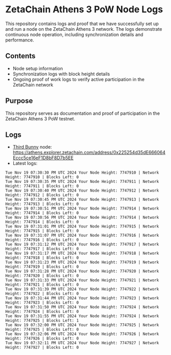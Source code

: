 # ZetaChain Athens 3 PoW Node Logs
This repository contains logs and proof that we have successfully set up and run a node on the ZetaChain Athens 3 network. The logs demonstrate continuous node operation, including synchronization details and performance.

## Contents
- Node setup information
- Synchronization logs with block height details
- Ongoing proof of work logs to verify active participation in the ZetaChain network

## Purpose
This repository serves as documentation and proof of participation in the ZetaChain Athens 3 PoW testnet.

## Logs

- [Third Bunny](https://thirdbunny.xyz/) node: https://athens.explorer.zetachain.com/address/0x225254d35dE666064Eccc5ce16eF1D8bF8D7b5EE
- Latest logs:
```
Tue Nov 19 07:30:30 PM UTC 2024 Your Node Height: 7747910 | Network Height: 7747910 | Blocks Left: 0
Tue Nov 19 07:30:35 PM UTC 2024 Your Node Height: 7747911 | Network Height: 7747911 | Blocks Left: 0
Tue Nov 19 07:30:40 PM UTC 2024 Your Node Height: 7747912 | Network Height: 7747912 | Blocks Left: 0
Tue Nov 19 07:30:45 PM UTC 2024 Your Node Height: 7747913 | Network Height: 7747913 | Blocks Left: 0
Tue Nov 19 07:30:51 PM UTC 2024 Your Node Height: 7747914 | Network Height: 7747914 | Blocks Left: 0
Tue Nov 19 07:30:56 PM UTC 2024 Your Node Height: 7747914 | Network Height: 7747914 | Blocks Left: 0
Tue Nov 19 07:31:01 PM UTC 2024 Your Node Height: 7747915 | Network Height: 7747915 | Blocks Left: 0
Tue Nov 19 07:31:07 PM UTC 2024 Your Node Height: 7747916 | Network Height: 7747916 | Blocks Left: 0
Tue Nov 19 07:31:12 PM UTC 2024 Your Node Height: 7747917 | Network Height: 7747917 | Blocks Left: 0
Tue Nov 19 07:31:17 PM UTC 2024 Your Node Height: 7747918 | Network Height: 7747918 | Blocks Left: 0
Tue Nov 19 07:31:23 PM UTC 2024 Your Node Height: 7747919 | Network Height: 7747919 | Blocks Left: 0
Tue Nov 19 07:31:28 PM UTC 2024 Your Node Height: 7747920 | Network Height: 7747920 | Blocks Left: 0
Tue Nov 19 07:31:33 PM UTC 2024 Your Node Height: 7747921 | Network Height: 7747921 | Blocks Left: 0
Tue Nov 19 07:31:39 PM UTC 2024 Your Node Height: 7747922 | Network Height: 7747922 | Blocks Left: 0
Tue Nov 19 07:31:44 PM UTC 2024 Your Node Height: 7747923 | Network Height: 7747923 | Blocks Left: 0
Tue Nov 19 07:31:50 PM UTC 2024 Your Node Height: 7747924 | Network Height: 7747924 | Blocks Left: 0
Tue Nov 19 07:31:55 PM UTC 2024 Your Node Height: 7747924 | Network Height: 7747925 | Blocks Left: 1
Tue Nov 19 07:32:00 PM UTC 2024 Your Node Height: 7747925 | Network Height: 7747925 | Blocks Left: 0
Tue Nov 19 07:32:06 PM UTC 2024 Your Node Height: 7747926 | Network Height: 7747926 | Blocks Left: 0
Tue Nov 19 07:32:11 PM UTC 2024 Your Node Height: 7747927 | Network Height: 7747927 | Blocks Left: 0
```
